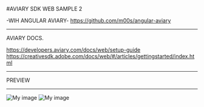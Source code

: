 #AVIARY SDK WEB SAMPLE 2

-WIH ANGULAR AVIARY- 
https://github.com/m00s/angular-aviary

--------------------------------
AVIARY DOCS.

https://developers.aviary.com/docs/web/setup-guide
https://creativesdk.adobe.com/docs/web/#/articles/gettingstarted/index.html

--------------------------------
 PREVIEW
____________________
![My image](https://raw.githubusercontent.com/tadabanri/aviary-web-sample/master/image/preview0.jpg)
![My image](https://raw.githubusercontent.com/tadabanri/aviary-web-sample/master/image/preview.jpg)
